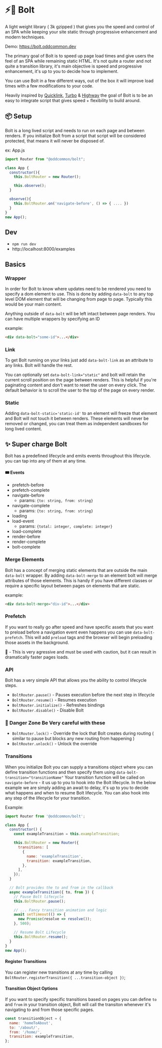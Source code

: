 # ⚡️🤖 Bolt

A light weight library ( 3k gzipped ) that gives you the speed and control of an SPA while keeping your site static through progressive enhancement and modern techniques.

Demo: https://bolt.oddcommon.dev

The primary goal of Bolt is to speed up page load times and give users the feel of an SPA while remaining static HTML. It's not quite a router and not quite a transition library, it's main objective is speed and progressive enhancement, it's up to you to decide how to implement.

You can use Bolt in a few different ways, out of the box it will improve load times with a few modifications to your code.

Heavily inspired by [Quicklink](https://github.com/GoogleChromeLabs/quicklink), [Turbo](https://turbo.hotwired.dev/) & [Highway](https://highway.js.org/) the goal of Bolt is to be an easy to integrate script that gives speed + flexibility to build around.

## 📦 Setup

Bolt is a long lived script and needs to run on each page and between renders. If you initialize Bolt from a script that script will be considered protected, that means it will never be disposed of.

ex: App.js

```js
import Router from "@oddcommon/bolt";

class App {
  constructor(){
    this.BoltRouter = new Router();

    this.observe();
  }

  observe(){
    this.BoltRouter.on('navigate-before', () => { .... })
  }
}
new App();
```

## Dev

- `npm run dev`
- http://localhost:8000/examples

## Basics

### Wrapper

In order for Bolt to know where updates need to be rendered you need to specify a dom element to use. This is done by adding `data-bolt` to any top level DOM element that will be changing from page to page. Typically this would be your main content.

Anything outside of `data-bolt` will be left intact between page renders. You can have multiple wrappers by specifying an ID

example:

```html
<div data-bolt="some-id">...</div>
```

### Link

To get Bolt running on your links just add `data-bolt-link` as an attribute to any links. Bolt will handle the rest.

You can optionally set `data-bolt-link="static"` and bolt will retain the current scroll position on the page between renders. This is helpful if you're paginating content and don't want to reset the user on every click. The default behavior is to scroll the user to the top of the page on every render.

### Static

Adding `data-bolt-static='static-id'` to an element will freeze that element and Bolt will not touch it between renders. These elements will never be removed or changed, you can treat them as independent sandboxes for long lived content.

## ✨ Super charge Bolt

Bolt has a predefined lifecycle and emits events throughout this lifecycle. you can tap into any of them at any time.

#### 🎟 Events

- prefetch-before
- prefetch-complete
- navigate-before
  - params: `{to: string, from: string}`
- navigate-complete
  - params: `{to: string, from: string}`
- loading
- load-event
  - params: `{total: integer, complete: integer}`
- load-complete
- render-before
- render-complete
- bolt-complete

### Merge Elements

Bolt has a concept of merging static elements that are outside the main `data-bolt` wrapper. By adding `data-bolt-merge` to an element bolt will merge attributes of those elements. This is handy if you have different classes or require a specific layout between pages on elements that are static.

example:

```html
<div data-bolt-merge="div-id">...</div>
```

### Prefetch

If you want to really go after speed and have specific assets that you want to preload before a navigation event even happens you can use `data-bolt-prefetch`. This will add `preload` tags and the browser will begin preloading those assets in the background.

🚨 - This is very agressive and must be used with caution, but it can result in dramatically faster pages loads.

### API

Bolt has a very simple API that allows you the ability to control lifecycle steps.

- `BoltRouter.pause()` - Pauses execution before the next step in lifecycle
- `BoltRouter.resume()` - Resumes execution
- `BoltRouter.initialize()` - Refreshes bindings
- `BoltRouter.disable()` - Disable Bolt

### 🚨 Danger Zone Be Very careful with these

- `BoltRouter.lock()` - Override the lock that Bolt creates during routing ( similar to pause but blocks any new routing from happening )
- `BoltRouter.unlock()` - Unlock the override

### Transitions

When you initialize Bolt you can supply a transitions object where you can define transition functions and then specify them using `data-bolt-transition="transitionName"` Your transition function will be called on `navigate-before` - it us up to you to hook into the Bolt lifecycle. In the below example we are simply adding an await to delay, it's up to you to decide what happens and when to resume Bolt lifecycle. You can also hook into any step of the lifecycle for your transition.

Example:

```js
import Router from '@oddcommon/bolt';

class App {
  constructor() {
    const exampleTransition = this.exampleTransition;

    this.BoltRouter = new Router({
      transitions: [
        {
          name: 'exampleTransition',
          transition: exampleTransition,
        },
      ],
    });
  }

  // Bolt provides the to and from in the callback
  async exampleTransition({ to, from }) {
    // Pause Bolt lifecycle
    this.BoltRouter.pause();

    // ... Fancy transition animation and logic
    await setTimeout(() => {
      new Promise(resolve => resolve());
    }, 500);

    // Resume Bolt Lifecycle
    this.BoltRouter.resume();
  }
}
new App();
```

#### Register Transitions

You can register new transitions at any time by calling `BoltRouter.registerTransition({ ...transition-object })`;

#### Transition Object Options

If you want to specify specific transitions based on pages you can define `to` and `from` in your transition object, Bolt will call the transiton whenever it's navigating to and from those specific pages.

```js
const transitionObject = {
  name: 'homeToAbout',
  to: '/about/',
  from: '/home/',
  transition: exampleTransition,
};
```
